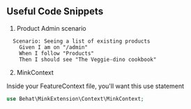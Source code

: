 ## Useful Code Snippets

1. Product Admin scenario

```gherkin
  Scenario: Seeing a list of existing products
    Given I am on "/admin"
    When I follow "Products"
    Then I should see "The Veggie-dino cookbook"
```

2. MinkContext

Inside your FeatureContext file, you'll want this use statement

``` php
use Behat\MinkExtension\Context\MinkContext;
```
